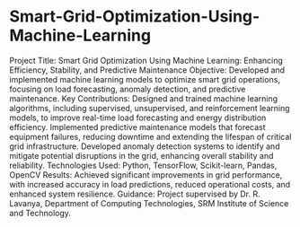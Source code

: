 # Smart-Grid-Optimization-Using-Machine-Learning

Project Title: Smart Grid Optimization Using Machine Learning: Enhancing Efficiency, Stability, and Predictive Maintenance
Objective: Developed and implemented machine learning models to optimize smart grid operations, focusing on load forecasting, anomaly detection, and predictive maintenance.
Key Contributions:
Designed and trained machine learning algorithms, including supervised, unsupervised, and reinforcement learning models, to improve real-time load forecasting and energy distribution efficiency.
Implemented predictive maintenance models that forecast equipment failures, reducing downtime and extending the lifespan of critical grid infrastructure.
Developed anomaly detection systems to identify and mitigate potential disruptions in the grid, enhancing overall stability and reliability.
Technologies Used: Python, TensorFlow, Scikit-learn, Pandas, OpenCV
Results: Achieved significant improvements in grid performance, with increased accuracy in load predictions, reduced operational costs, and enhanced system resilience.
Guidance: Project supervised by Dr. R. Lavanya, Department of Computing Technologies, SRM Institute of Science and Technology.
